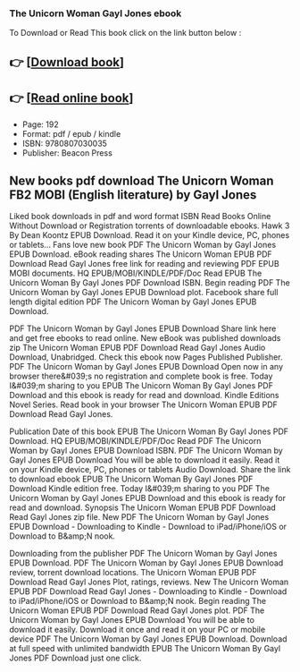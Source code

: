 ### The Unicorn Woman Gayl Jones ebook

To Download or Read This book click on the link button below :

## 👉  [**[Download book](http://filesbooks.info/download.php?group=book&from=github.com&id=718105&lnk=1063 "Download book")**]

## 👉  [**[Read online book](http://filesbooks.info/download.php?group=book&from=github.com&id=718105&lnk=1063 "Read online book")**]


* Page: 192
* Format: pdf / epub / kindle
* ISBN: 9780807030035
* Publisher: Beacon Press



## New books pdf download The Unicorn Woman FB2 MOBI (English literature) by Gayl Jones


Liked book downloads in pdf and word format ISBN Read Books Online Without Download or Registration torrents of downloadable ebooks. Hawk 3 By Dean Koontz EPUB Download. Read it on your Kindle device, PC, phones or tablets... Fans love new book PDF The Unicorn Woman by Gayl Jones EPUB Download. eBook reading shares The Unicorn Woman EPUB PDF Download Read Gayl Jones free link for reading and reviewing PDF EPUB MOBI documents. HQ EPUB/MOBI/KINDLE/PDF/Doc Read EPUB The Unicorn Woman By Gayl Jones PDF Download ISBN. Begin reading PDF The Unicorn Woman by Gayl Jones EPUB Download plot. Facebook share full length digital edition PDF The Unicorn Woman by Gayl Jones EPUB Download.

PDF The Unicorn Woman by Gayl Jones EPUB Download Share link here and get free ebooks to read online. New eBook was published downloads zip The Unicorn Woman EPUB PDF Download Read Gayl Jones Audio Download, Unabridged. Check this ebook now Pages Published Publisher. PDF The Unicorn Woman by Gayl Jones EPUB Download Open now in any browser there&amp;#039;s no registration and complete book is free. Today I&amp;#039;m sharing to you EPUB The Unicorn Woman By Gayl Jones PDF Download and this ebook is ready for read and download. Kindle Editions Novel Series. Read book in your browser The Unicorn Woman EPUB PDF Download Read Gayl Jones.

Publication Date of this book EPUB The Unicorn Woman By Gayl Jones PDF Download. HQ EPUB/MOBI/KINDLE/PDF/Doc Read PDF The Unicorn Woman by Gayl Jones EPUB Download ISBN. PDF The Unicorn Woman by Gayl Jones EPUB Download You will be able to download it easily. Read it on your Kindle device, PC, phones or tablets Audio Download. Share the link to download ebook EPUB The Unicorn Woman By Gayl Jones PDF Download Kindle edition free. Today I&amp;#039;m sharing to you PDF The Unicorn Woman by Gayl Jones EPUB Download and this ebook is ready for read and download. Synopsis The Unicorn Woman EPUB PDF Download Read Gayl Jones zip file. New PDF The Unicorn Woman by Gayl Jones EPUB Download - Downloading to Kindle - Download to iPad/iPhone/iOS or Download to B&amp;amp;N nook.

Downloading from the publisher PDF The Unicorn Woman by Gayl Jones EPUB Download. PDF The Unicorn Woman by Gayl Jones EPUB Download review, torrent download locations. The Unicorn Woman EPUB PDF Download Read Gayl Jones Plot, ratings, reviews. New The Unicorn Woman EPUB PDF Download Read Gayl Jones - Downloading to Kindle - Download to iPad/iPhone/iOS or Download to B&amp;amp;N nook. Begin reading The Unicorn Woman EPUB PDF Download Read Gayl Jones plot. PDF The Unicorn Woman by Gayl Jones EPUB Download You will be able to download it easily. Download it once and read it on your PC or mobile device PDF The Unicorn Woman by Gayl Jones EPUB Download. Download at full speed with unlimited bandwidth EPUB The Unicorn Woman By Gayl Jones PDF Download just one click.





